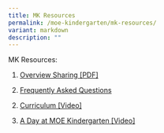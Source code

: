 ```yaml
---
title: MK Resources
permalink: /moe-kindergarten/mk-resources/
variant: markdown
description: ""
---
```

<p>MK Resources:</p><ol data-tight="true" class="tight"><li><p><a href="https://drive.google.com/file/d/1Yf2MXoB1wWeqdDtDt9M_N4j_OEK2uL4J/view?usp=drive_link" rel="noopener noreferrer nofollow" target="_blank">Overview Sharing [PDF]</a></p></li></ol><ol start="2" data-tight="true" class="tight"><li><p><a href="https://go.gov.sg/uzudek" rel="noopener noreferrer nofollow" target="_blank">Frequently Asked Questions</a></p></li></ol><ol start="2" data-tight="true" class="tight"><li><p><a href="https://drive.google.com/file/d/1_dvFb0N-9iVQsr_cfwYoiFdV9_at1r4e/view" rel="noopener noreferrer nofollow" target="_blank">Curriculum [Video]</a></p></li></ol><ol start="3" data-tight="true" class="tight"><li><p><a href="https://www.youtube.com/watch?v=QXvV21a-TqE" rel="noopener noreferrer nofollow" target="_blank">A Day at MOE Kindergarten [Video]</a></p></li></ol>